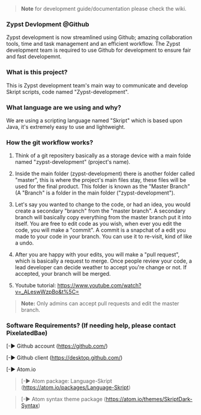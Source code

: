 > **Note** for development guide/documentation please check the wiki.
### Zypst Devlopment @Github
Zypst development is now streamlined using Github; amazing collaboration tools, time and task management and an efficient workflow.
The Zypst development team is required to use Github for development to ensure fair and fast developemnt.

### What is this project?
This is Zypst development team's main way to communicate and develop Skript scripts, code named "Zypst-development".

### What language are we using and why?
We are using a scripting language named "Skript" which is based upon Java, it's extremely easy to use and lightweight.

### How the git workflow works?
1) Think of a git repositery basically as a storage device with a main folde named "zypst-development" (project's name).

2) Inside the main folder (zypst-development) there is another folder called "master", this is where the project's main files stay, these files will be used for the final product. This folder is known as the "Master Branch" (A "Branch" is a folder in the main folder ("zypst-development"). 

3) Let's say you wanted to change to the code, or had an idea, you would create a secondary "branch" from the "master branch". A secondary branch will basically copy everything from the master branch put it into itself. You are free to edit code as you wish, when ever you edit the code, you will make a "commit". A commit is a snapchat of a edit you made to your code in your branch. You can use it to re-visit, kind of like a undo. 

4) After you are happy with your edits, you will make a "pull request", which is basically a request to merge. Once people review your code, a lead developer can decide weather to accept you're change or not. If accepted, your branch will be merged.

5) Youtube tutorial: https://www.youtube.com/watch?v=_ALeswWzpBo&t%5C=

> **Note:** Only admins can accept pull requests and edit the master branch.

### Software Requirements? (If needing help, please contact PixelatedBae)
[-► Github account (https://github.com/)

[-► Github client (https://desktop.github.com/) 

[-► Atom.io
	
> [-► Atom package: Language-Skript (https://atom.io/packages/Language-Skript)
	
> [-► Atom syntax theme package (https://atom.io/themes/SkriptDark-Syntax)
	



